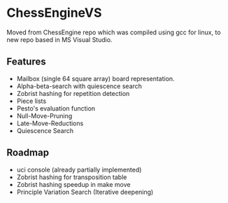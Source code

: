 # ChessEngineVS

Moved from ChessEngine repo which was compiled using gcc for linux, to new repo based in MS Visual Studio.

## Features
* Mailbox (single 64 square array) board representation.
* Alpha-beta-search with quiescence search 
* Zobrist hashing for repetition detection 
* Piece lists
* Pesto's evaluation function 
* Null-Move-Pruning
* Late-Move-Reductions
* Quiescence Search

## Roadmap
* uci console (already partially implemented)
* Zobrist hashing for transposition table
* Zobrist hashing speedup in make move
* Principle Variation Search (Iterative deepening)
